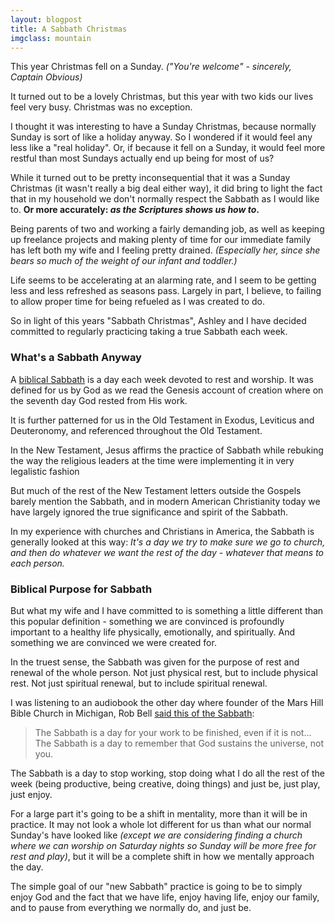 ```yaml
---
layout: blogpost
title: A Sabbath Christmas
imgclass: mountain
---
```


<p>This year Christmas fell on a Sunday. <em>("You're welcome" - sincerely, Captain Obvious)</em></p>

<p>It turned out to be a lovely Christmas, but this year with two kids our lives feel very busy. Christmas was no exception.</p>

<p>I thought it was interesting to have a Sunday Christmas, because normally Sunday is sort of like a holiday anyway. So I wondered if it would feel any less like a "real holiday". Or, if because it fell on a Sunday, it would feel more restful than most Sundays actually end up being for most of us?</p>

<p>While it turned out to be pretty inconsequential that it was a Sunday Christmas (it wasn't really a big deal either way), it did bring to light the fact that in my household we don't normally respect the Sabbath as I would like to. <strong>Or more accurately: <em>as the Scriptures shows us how to</em>.</strong></p>

<p>Being parents of two and working a fairly demanding job, as well as keeping up freelance projects and making plenty of time for our immediate family has left both my wife and I feeling pretty drained. <em>(Especially her, since she bears so much of the weight of our infant and toddler.)</em></p>

<p>Life seems to be accelerating at an alarming rate, and I seem to be getting less and less refreshed as seasons pass. Largely in part, I believe, to failing to allow proper time for being refueled as I was created to do.</p>

<p>So in light of this years "Sabbath Christmas", Ashley and I have <span class="strikethrough">decided</span> committed to regularly practicing taking a true Sabbath each week.</p>

<h3>What's a Sabbath Anyway</h3>

<p>A <a href="http://en.wikipedia.org/wiki/Biblical_Sabbath">biblical Sabbath</a> is a day each week devoted to rest and worship. It was defined for us by God as we read the Genesis account of creation where on the seventh day God rested from His work.</p>

<p>It is further patterned for us in the Old Testament in Exodus, Leviticus and Deuteronomy, and referenced throughout the Old Testament.</p>

<p>In the New Testament, Jesus affirms the practice of Sabbath while rebuking the way the religious leaders at the time were implementing it in very legalistic fashion</p>

<p>But much of the rest of the New Testament letters outside the Gospels barely mention the Sabbath, and in modern American Christianity today we have largely ignored the true significance and spirit of the Sabbath.</p>

<p>In my experience with churches and Christians in America, the Sabbath is generally looked at this way: <em>It's a day we try to make sure we go to church, and then do whatever we want the rest of the day - whatever that means to each person.</em></p>

<h3>Biblical Purpose for Sabbath</h3>

<p>But what my wife and I have committed to is something a little different than this popular definition - something we are convinced is profoundly important to a healthy life physically, emotionally, and spiritually. And something we are convinced we were created for.</p>

<p>In the truest sense, the Sabbath was given for the purpose of rest and renewal of the whole person. Not just physical rest, but to include physical rest. Not just spiritual renewal, but to include spiritual renewal.</p>

<p>I was listening to an audiobook the other day where founder of the Mars Hill Bible Church in Michigan, Rob Bell <a href="http://www.amazon.com/Rob-Bell-in-Conversation/dp/B0040MM4M6">said this of the Sabbath</a>:</p>

<blockquote>
<p>The Sabbath is a day for your work to be finished, even if it is not... The Sabbath is a day to remember that God sustains the universe, not you.</p>
</blockquote>

<p>The Sabbath is a day to stop working, stop doing what I do all the rest of the week (being productive, being creative, doing things) and just be, just play, just enjoy.</p>

<p>For a large part it's going to be a shift in mentality, more than it will be in practice. It may not look a whole lot different for us than what our normal Sunday's have looked like <em>(except we are considering finding a church where we can worship on Saturday nights so Sunday will be more free for rest and play)</em>, but it will be a complete shift in how we mentally approach the day.</p>

<p>The simple goal of our "new Sabbath" practice is going to be to simply enjoy God and the fact that we have life, enjoy having life, enjoy our family, and to pause from everything we normally do, and just be.</p>



